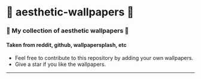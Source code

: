 # 🌟 aesthetic-wallpapers 🌟

### 🍿 My collection of aesthetic wallpapers 🍿

#### Taken from reddit, github, wallpapersplash, etc

* Feel free to contribute to this repository by adding your own wallpapers.
* Give a star if you like the wallpapers.

---